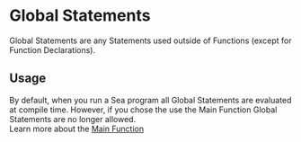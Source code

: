 # Global Statements
Global Statements are any Statements used outside of Functions (except for Function Declarations).

## Usage
By default, when you run a Sea program all Global Statements are evaluated at compile time. However, if you chose the use the Main Function Global Statements are no longer allowed.<br>
Learn more about the [Main Function](./Functions.md)<br>